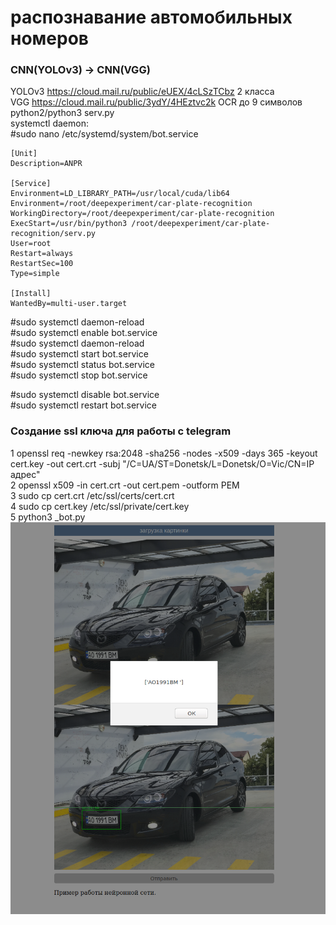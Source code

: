 # распознавание автомобильных номеров 
### CNN(YOLOv3) -> CNN(VGG)
YOLOv3 https://cloud.mail.ru/public/eUEX/4cLSzTCbz 2 класса<br/>
VGG https://cloud.mail.ru/public/3ydY/4HEztvc2k OCR до 9 символов<br/>
python2/python3 serv.py<br/>
systemctl daemon:<br/>
#sudo nano /etc/systemd/system/bot.service<br/>
```
[Unit]
Description=ANPR

[Service]
Environment=LD_LIBRARY_PATH=/usr/local/cuda/lib64
Environment=/root/deepexperiment/car-plate-recognition
WorkingDirectory=/root/deepexperiment/car-plate-recognition
ExecStart=/usr/bin/python3 /root/deepexperiment/car-plate-recognition/serv.py
User=root
Restart=always
RestartSec=100
Type=simple

[Install]
WantedBy=multi-user.target
```
#sudo systemctl daemon-reload<br/>
#sudo systemctl enable bot.service<br/>
#sudo systemctl daemon-reload<br/>
#sudo systemctl start bot.service<br/>
#sudo systemctl status bot.service<br/>
#sudo systemctl stop bot.service<br/>

#sudo systemctl disable bot.service<br/>
#sudo systemctl restart bot.service<br/>

### Создание ssl ключа для работы с telegram
1 openssl req -newkey rsa:2048 -sha256 -nodes -x509 -days 365 -keyout cert.key -out cert.crt -subj "/C=UA/ST=Donetsk/L=Donetsk/O=Vic/CN=IP адрес"   
2 openssl x509 -in cert.crt -out cert.pem -outform PEM   
3 sudo cp cert.crt /etc/ssl/certs/cert.crt   
4 sudo cp cert.key /etc/ssl/private/cert.key   
5 python3 _bot.py   
![Иллюстрация к проекту](https://raw.githubusercontent.com/evilsadko/car-plate-recognition/v0.1/github/%D0%A1%D0%BD%D0%B8%D0%BC%D0%BE%D0%BA%20%D1%8D%D0%BA%D1%80%D0%B0%D0%BD%D0%B0%20%D0%BE%D1%82%202020-08-23%2011-50-59.png)

